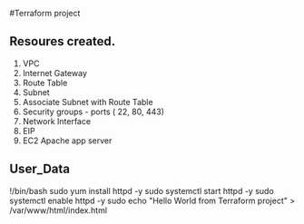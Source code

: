 #Terraform project


## Resoures created.

1) VPC
2) Internet Gateway
3) Route Table
4) Subnet
5) Associate Subnet with Route Table
6) Security groups - ports ( 22, 80, 443)
7) Network Interface
8) EIP
9) EC2 Apache app server

## User_Data
!/bin/bash
sudo yum install httpd -y
sudo systemctl start httpd -y
sudo systemctl enable httpd -y
sudo echo "Hello World from Terraform project" > /var/www/html/index.html

 
